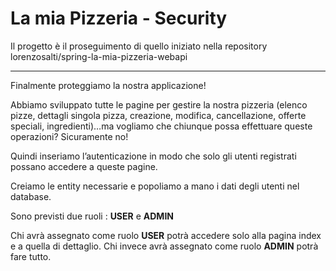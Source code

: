 # La mia Pizzeria - Security

Il progetto è il proseguimento di quello iniziato nella repository lorenzosalti/spring-la-mia-pizzeria-webapi

---

Finalmente proteggiamo la nostra applicazione!

Abbiamo sviluppato tutte le pagine per gestire la nostra pizzeria (elenco pizze, dettagli singola pizza, creazione, modifica, cancellazione, offerte speciali, ingredienti)…ma vogliamo che chiunque possa effettuare queste operazioni? Sicuramente no!

Quindi inseriamo l’autenticazione in modo che solo gli utenti registrati possano accedere a queste pagine.

Creiamo le entity necessarie e popoliamo a mano i dati degli utenti nel database.

Sono previsti due ruoli : **USER** e **ADMIN**

Chi avrà assegnato come ruolo **USER** potrà accedere solo alla pagina index e a quella di dettaglio.
Chi invece avrà assegnato come ruolo **ADMIN** potrà fare tutto.